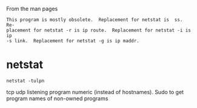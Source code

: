 From the man pages

    This program is mostly obsolete.  Replacement for netstat is  ss.   Re‐
    placement for netstat -r is ip route.  Replacement for netstat -i is ip
    -s link.  Replacement for netstat -g is ip maddr.

# netstat

    netstat -tulpn

tcp udp listening program numeric (instead of hostnames). Sudo to get program names of non-owned programs

